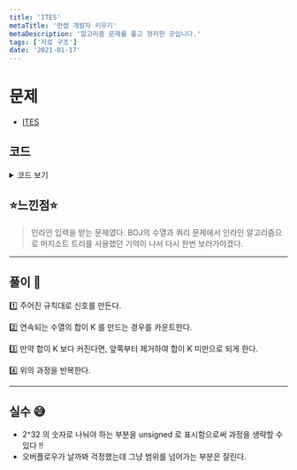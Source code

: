 ```yaml
---
title: 'ITES'
metaTitle: '만렙 개발자 키우기'
metaDescription: '알고리즘 문제를 풀고 정리한 곳입니다.'
tags: ['자료 구조']
date: '2021-01-17'
---
```


# 문제

- [ITES](https://www.algospot.com/judge/problem/read/ITES)

## 코드

<details><summary> 코드 보기 </summary>

```javascript
#include <iostream>
#include <queue>

using namespace std;

struct RNG {
	unsigned signal;
	//문제 입력에 따라 초기값을 1983 적용
	RNG() : signal(1983u) {}
	unsigned next() {

		//현재 신호를 10000으로 나눈 나머지에 1을 더해서 출력신호 생성
		unsigned out = signal % 10000u + 1;

		//다음 신호 생성
		signal = (signal * 214013u + 2531011u);
		return out;
	}
};

int main() {
	int tc; cin >> tc;
	while (tc-- > 0) {
		RNG rng;
		unsigned rangeSum = 0;
		int n, k, cnt = 0;
		cin >> k >> n;
		queue<int> q;

		for (int i = 0; i < n; ++i)
		{
			unsigned value = rng.next();
			rangeSum += value;
			q.push(value);
			while(rangeSum > k) {
				rangeSum -= q.front();
				q.pop();
			}
			if(rangeSum == k)
				cnt += 1;
		}
		cout << cnt << '\n';
	}
}
```

</details>

## ⭐️느낀점⭐️

> 인라인 입력을 받는 문제였다. BOJ의 수열과 쿼리 문제에서 인라인 알고리즘으로 머지소트 트리를 사용했던 기억이 나서 다시 한번 보러가야겠다.

<hr/>

## 풀이 📣

1️⃣ 주어진 규칙대로 신호를 만든다.

2️⃣ 연속되는 수열의 합이 K 를 만드는 경우를 카운트한다.

3️⃣ 만약 합이 K 보다 커진다면, 앞쪽부터 제거하여 합이 K 미만으로 되게 한다.

4️⃣ 위의 과정을 반복한다.

<hr/>

## 실수 😅

- 2^32 의 숫자로 나눠야 하는 부분을 unsigned 로 표시함으로써 과정을 생략할 수 있다 !!
- 오버플로우가 날까봐 걱정했는데 그냥 범위를 넘어가는 부분은 잘린다.
